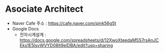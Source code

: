 # Asociate Architect

- Naver Cafe 주소 : https://cafe.naver.com/pink56g5t
- Google Docs
  - 전자시계설계 : https://docs.google.com/spreadsheets/d/12XwoXteedaM5S7rsAnJCEks1E5lsvWVYD08lt9elDBA/edit?usp=sharing
